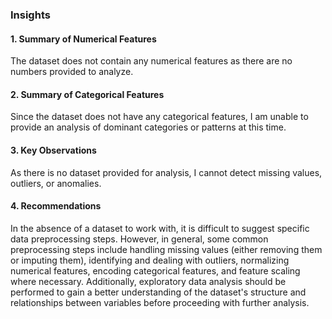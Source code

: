 ### Insights

   #### 1. Summary of Numerical Features

   The dataset does not contain any numerical features as there are no numbers provided to analyze.

   #### 2. Summary of Categorical Features

   Since the dataset does not have any categorical features, I am unable to provide an analysis of dominant categories or patterns at this time.

   #### 3. Key Observations

   As there is no dataset provided for analysis, I cannot detect missing values, outliers, or anomalies.

   #### 4. Recommendations

   In the absence of a dataset to work with, it is difficult to suggest specific data preprocessing steps. However, in general, some common preprocessing steps include handling missing values (either removing them or imputing them), identifying and dealing with outliers, normalizing numerical features, encoding categorical features, and feature scaling where necessary. Additionally, exploratory data analysis should be performed to gain a better understanding of the dataset's structure and relationships between variables before proceeding with further analysis.